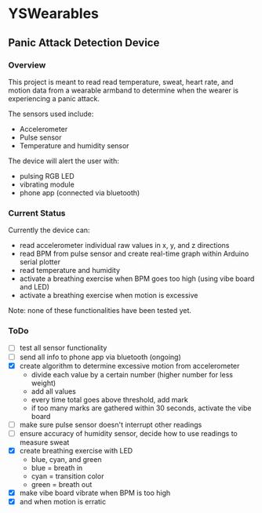 # YSWearables
## Panic Attack Detection Device

### Overview
This project is meant to read read temperature, sweat, heart rate, and motion data from a wearable armband to determine when the wearer is experiencing a panic attack.

The sensors used include:
- Accelerometer
- Pulse sensor
- Temperature and humidity sensor

The device will alert the user with:
- pulsing RGB LED
- vibrating module
- phone app (connected via bluetooth)

### Current Status
Currently the device can:
- read accelerometer individual raw values in x, y, and z directions
- read BPM from pulse sensor and create real-time graph within Arduino serial plotter
- read temperature and humidity
- activate a breathing exercise when BPM goes too high (using vibe board and LED)
- activate a breathing exercise when motion is excessive

Note: none of these functionalities have been tested yet.

### ToDo
- [ ] test all sensor functionality
- [ ] send all info to phone app via bluetooth (ongoing)
- [x] create algorithm to determine excessive motion from accelerometer
  - divide each value by a certain number (higher number for less weight)
  - add all values
  - every time total goes above threshold, add mark
  - if too many marks are gathered within 30 seconds, activate the vibe board
- [ ] make sure pulse sensor doesn't interrupt other readings
- [ ] ensure accuracy of humidity sensor, decide how to use readings to measure sweat
- [x] create breathing exercise with LED
  - blue, cyan, and green
  - blue = breath in
  - cyan = transition color
  - green = breath out
- [x] make vibe board vibrate when BPM is too high
- [x] and when motion is erratic
